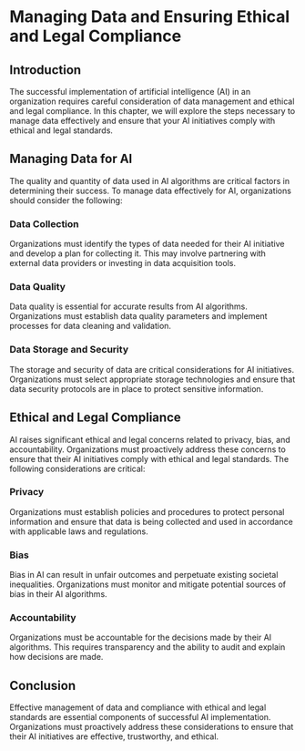 Managing Data and Ensuring Ethical and Legal Compliance
========================================================================================================

Introduction
------------

The successful implementation of artificial intelligence (AI) in an organization requires careful consideration of data management and ethical and legal compliance. In this chapter, we will explore the steps necessary to manage data effectively and ensure that your AI initiatives comply with ethical and legal standards.

Managing Data for AI
--------------------

The quality and quantity of data used in AI algorithms are critical factors in determining their success. To manage data effectively for AI, organizations should consider the following:

### Data Collection

Organizations must identify the types of data needed for their AI initiative and develop a plan for collecting it. This may involve partnering with external data providers or investing in data acquisition tools.

### Data Quality

Data quality is essential for accurate results from AI algorithms. Organizations must establish data quality parameters and implement processes for data cleaning and validation.

### Data Storage and Security

The storage and security of data are critical considerations for AI initiatives. Organizations must select appropriate storage technologies and ensure that data security protocols are in place to protect sensitive information.

Ethical and Legal Compliance
----------------------------

AI raises significant ethical and legal concerns related to privacy, bias, and accountability. Organizations must proactively address these concerns to ensure that their AI initiatives comply with ethical and legal standards. The following considerations are critical:

### Privacy

Organizations must establish policies and procedures to protect personal information and ensure that data is being collected and used in accordance with applicable laws and regulations.

### Bias

Bias in AI can result in unfair outcomes and perpetuate existing societal inequalities. Organizations must monitor and mitigate potential sources of bias in their AI algorithms.

### Accountability

Organizations must be accountable for the decisions made by their AI algorithms. This requires transparency and the ability to audit and explain how decisions are made.

Conclusion
----------

Effective management of data and compliance with ethical and legal standards are essential components of successful AI implementation. Organizations must proactively address these considerations to ensure that their AI initiatives are effective, trustworthy, and ethical.
